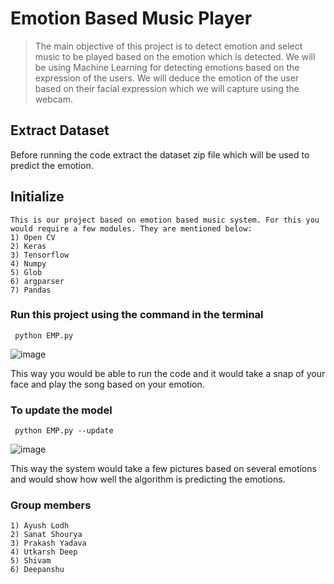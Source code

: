 # Emotion Based Music Player
> The main objective of this project is to detect emotion and select music to be played based on the emotion which is detected. We will be using Machine Learning for detecting emotions based on the expression of the users. We will deduce the emotion of the user based on their facial expression which we will capture using the webcam.

## Extract Dataset
Before running the code extract the dataset zip file which will be used to predict the emotion.
## Initialize 
``` 
This is our project based on emotion based music system. For this you would require a few modules. They are mentioned below:
1) Open CV
2) Keras
3) Tensorflow
4) Numpy
5) Glob
6) argparser
7) Pandas
```
### Run this project using the command in the terminal 

```
 python EMP.py
```
![image](https://user-images.githubusercontent.com/87244116/185791577-1aed2466-cabc-4035-901f-70d838bda754.png)

This way you would be able to run the code and it would take a snap of your face and play the song based on your emotion.
### To update the model
```
 python EMP.py --update
```
![image](https://user-images.githubusercontent.com/87244116/185791600-56a064ae-7db8-455f-b2ab-251ca29138c3.png)

This way the system would take a few pictures based on several emotions and would show how well the algorithm is predicting the emotions.

### Group members
```
1) Ayush Lodh
2) Sanat Shourya
3) Prakash Yadava
4) Utkarsh Deep
5) Shivam
6) Deepanshu
```
